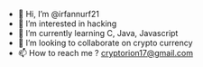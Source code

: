 - 👋 Hi, I’m @irfannurf21
- 👀 I’m interested in hacking
- 🌱 I’m currently learning C, Java, Javascript
- 💞️ I’m looking to collaborate on crypto currency 
- 📫 How to reach me ? cryptorion17@gmail.com

<!---
irfannurf21/irfannurf21 is a ✨ special ✨ repository because its `README.md` (this file) appears on your GitHub profile.
You can click the Preview link to take a look at your changes.
--->
